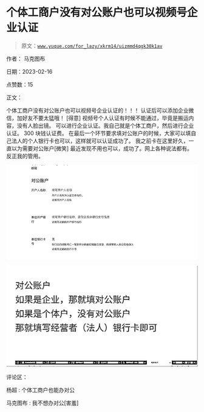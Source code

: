 # 个体工商户没有对公账户也可以视频号企业认证

> 原文：[`www.yuque.com/for_lazy/xkrm14/uizmmd4qgk30k1av`](https://www.yuque.com/for_lazy/xkrm14/uizmmd4qgk30k1av)

作者： 马克图布

日期：2023-02-16

点赞数：15

正文：

个体工商户没有对公账户也可以视频号企业认证的！！！ 认证后可以添加企业微信，加好友不要太猛哦！ [得意] 视频号个人认证有时候不能通过，毕竟是搬运内容，没有人脸出镜。 可以进行企业认证。我自己就是个体工商户，然后进行企业认证。 300 块钱认证费。 在最后一个环节要求填对公账户的时候，大家可以填自己法人的个人银行卡也可以，这样就可以认证成功了。 我之前卡在这里好久，一直以为需要对公账户[微笑] 最近发现不用也可以，成功了。网上各种说法都有。反正我的管用。

![](img/cc559681b5f3b61b4a811a377a5d8818.png)  

![](img/dd05c638b8378544c1d542400fad1658.png)  

评论区：

杨超 : 个体工商户也能办对公

马克图布 : 我不想办对公[害羞]

